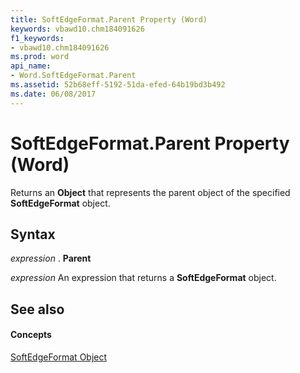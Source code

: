 ```yaml
---
title: SoftEdgeFormat.Parent Property (Word)
keywords: vbawd10.chm184091626
f1_keywords:
- vbawd10.chm184091626
ms.prod: word
api_name:
- Word.SoftEdgeFormat.Parent
ms.assetid: 52b68eff-5192-51da-efed-64b19bd3b492
ms.date: 06/08/2017
---
```



# SoftEdgeFormat.Parent Property (Word)

Returns an  **Object** that represents the parent object of the specified **SoftEdgeFormat** object.


## Syntax

 _expression_ . **Parent**

 _expression_ An expression that returns a **SoftEdgeFormat** object.


## See also


#### Concepts


[SoftEdgeFormat Object](softedgeformat-object-word.md)

